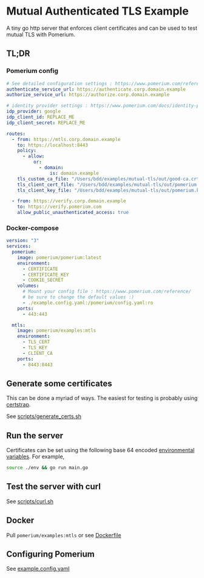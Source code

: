 # Mutual Authenticated TLS Example

A tiny go http server that enforces client certificates and can be used to test mutual TLS with Pomerium.

## TL;DR

### Pomerium config

```yaml
# See detailed configuration settings : https://www.pomerium.com/reference/
authenticate_service_url: https://authenticate.corp.domain.example
authorize_service_url: https://authorize.corp.domain.example

# identity provider settings : https://www.pomerium.com/docs/identity-providers.html
idp_provider: google
idp_client_id: REPLACE_ME
idp_client_secret: REPLACE_ME

routes:
  - from: https://mtls.corp.domain.example
    to: https://localhost:8443
    policy:
      - allow:
          or:
            - domain:
                is: domain.example
    tls_custom_ca_file: "/Users/bdd/examples/mutual-tls/out/good-ca.crt"
    tls_client_cert_file: "/Users/bdd/examples/mutual-tls/out/pomerium.crt"
    tls_client_key_file: "/Users/bdd/examples/mutual-tls/out/pomerium.key"

  - from: https://verify.corp.domain.example
    to: https://verify.pomerium.com
    allow_public_unauthenticated_access: true
```

### Docker-compose

```yaml
version: "3"
services:
  pomerium:
    image: pomerium/pomerium:latest
    environment:
      - CERTIFICATE
      - CERTIFICATE_KEY
      - COOKIE_SECRET
    volumes:
      # Mount your config file : https://www.pomerium.com/reference/
      # be sure to change the default values :)
      - ./example.config.yaml:/pomerium/config.yaml:ro
    ports:
      - 443:443

  mtls:
    image: pomerium/examples:mtls
    environment:
      - TLS_CERT
      - TLS_KEY
      - CLIENT_CA
    ports:
      - 8443:8443
```

## Generate some certificates

This can be done a myriad of ways. The easiest for testing is probably using [certstrap](https://github.com/square/certstrap).

See [scripts/generate_certs.sh](scripts/generate_certs.sh)

## Run the server

Certificates can be set using the following base 64 encoded [environmental variables](env). For example,

```bash
source ./env && go run main.go
```

## Test the server with curl

See [scripts/curl.sh](scripts/curl.sh)

## Docker

Pull `pomerium/examples:mtls` or see [Dockerfile](Dockerfile)

## Configuring Pomerium

See [example.config.yaml](example.config.yaml)
